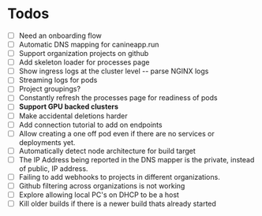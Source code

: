# Todos
- [ ] Need an onboarding flow
- [ ] Automatic DNS mapping for canineapp.run
- [ ] Support organization projects on github
- [ ] Add skeleton loader for processes page
- [ ] Show ingress logs at the cluster level -- parse NGINX logs
- [ ] Streaming logs for pods
- [ ] Project groupings?
- [ ] Constantly refresh the processes page for readiness of pods
- [ ] **Support GPU backed clusters**
- [ ] Make accidental deletions harder
- [ ] Add connection tutorial to add on endpoints
- [ ] Allow creating a one off pod even if there are no services or deployments yet.
- [ ] Automatically detect node architecture for build target
- [ ] The IP Address being reported in the DNS mapper is the private, instead of public, IP address.
- [ ] Failing to add webhooks to projects in different organizations.
- [ ] Github filtering across organizations is not working
- [ ] Explore allowing local PC's on DHCP to be a host
- [ ] Kill older builds if there is a newer build thats already started

